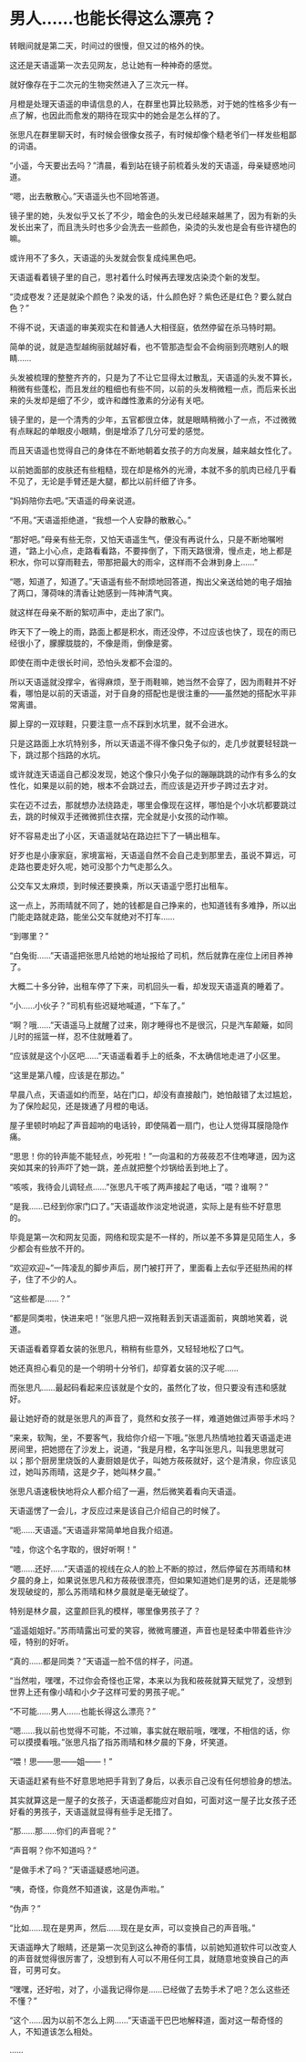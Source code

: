 # 男人……也能长得这么漂亮？

转眼间就是第二天，时间过的很慢，但又过的格外的快。

这还是天语遥第一次去见网友，总让她有一种神奇的感觉。

就好像存在于二次元的生物突然进入了三次元一样。

月橙是处理天语遥的申请信息的人，在群里也算比较熟悉，对于她的性格多少有一点了解，也因此而愈发的期待在现实中的她会是怎么样的了。

张思凡在群里聊天时，有时候会很像女孩子，有时候却像个糙老爷们一样发些粗鄙的词语。

“小遥，今天要出去吗？”清晨，看到站在镜子前梳着头发的天语遥，母亲疑惑地问道。

“嗯，出去散散心。”天语遥头也不回地答道。

镜子里的她，头发似乎又长了不少，暗金色的头发已经越来越黑了，因为有新的头发长出来了，而且洗头时也多少会洗去一些颜色，染烫的头发也是会有些许褪色的嘛。

或许用不了多久，天语遥的头发就会恢复成纯黑色吧。

天语遥看着镜子里的自己，思衬着什么时候再去理发店染烫个新的发型。

“烫成卷发？还是就染个颜色？染发的话，什么颜色好？紫色还是红色？要么就白色？”

不得不说，天语遥的审美观实在和普通人大相径庭，依然停留在杀马特时期。

简单的说，就是造型越绚丽就越好看，也不管那造型会不会绚丽到亮瞎别人的眼睛……

头发被梳理的整整齐齐的，只是为了不让它显得太过散乱，天语遥的头发不算长，稍微有些蓬松，而且发丝的粗细也有些不同，以前的头发稍微粗一点，而后来长出来的头发却是细了不少，或许和雌性激素的分泌有关吧。

镜子里的，是一个清秀的少年，五官都很立体，就是眼睛稍微小了一点，不过微微有点眯起的单眼皮小眼睛，倒是增添了几分可爱的感觉。

而且天语遥也觉得自己的身体在不断地朝着女孩子的方向发展，越来越女性化了。

以前她面部的皮肤还有些粗糙，现在却是格外的光滑，本就不多的肌肉已经几乎看不见了，无论是手臂还是大腿，都比以前纤细了许多。

“妈妈陪你去吧。”天语遥的母亲说道。

“不用。”天语遥拒绝道，“我想一个人安静的散散心。”

“那好吧。”母亲有些无奈，又怕天语遥生气，便没有再说什么，只是不断地嘱咐道，“路上小心点，走路看看路，不要摔倒了，下雨天路很滑，慢点走，地上都是积水，你可以穿雨鞋去，带那把最大的雨伞，这样雨不会淋到身上……”

“嗯，知道了，知道了。”天语遥有些不耐烦地回答道，掏出父亲送给她的电子烟抽了两口，薄荷味的清香让她感到一阵神清气爽。

就这样在母亲不断的絮叨声中，走出了家门。

昨天下了一晚上的雨，路面上都是积水，雨还没停，不过应该也快了，现在的雨已经很小了，朦朦胧胧的，不像是雨，倒像是雾。

即使在雨中走很长时间，恐怕头发都不会湿的。

所以天语遥就没撑伞，省得麻烦，至于雨鞋嘛，她当然不会穿了，因为雨鞋并不好看，哪怕是以前的天语遥，对于自身的搭配也是很注重的——虽然她的搭配水平非常离谱。

脚上穿的一双球鞋，只要注意一点不踩到水坑里，就不会进水。

只是这路面上水坑特别多，所以天语遥不得不像只兔子似的，走几步就要轻轻跳一下，跳过那个挡路的水坑。

或许就连天语遥自己都没发现，她这个像只小兔子似的蹦蹦跳跳的动作有多么的女性化，如果是以前的她，根本不会跳过去，而应该是迈开步子跨过去才对。

实在迈不过去，那就想办法绕路走，哪里会像现在这样，哪怕是个小水坑都要跳过去，跳的时候双手还微微抓住衣摆，完全就是小女孩的动作嘛。

好不容易走出了小区，天语遥就站在路边拦下了一辆出租车。

好歹也是小康家庭，家境富裕，天语遥自然不会自己走到那里去，虽说不算远，可走路也要走好久呢，她可没那个力气走那么久。

公交车又太麻烦，到时候还要换乘，所以天语遥宁愿打出租车。

这一点上，苏雨晴就不同了，她的钱都是自己挣来的，也知道钱有多难挣，所以出门能走路就走路，能坐公交车就绝对不打车……

“到哪里？”

“白兔街……”天语遥把张思凡给她的地址报给了司机，然后就靠在座位上闭目养神了。

大概二十多分钟，出租车停了下来，司机回头一看，却发现天语遥真的睡着了。

“小……小伙子？”司机有些迟疑地喊道，“下车了。”

“啊？哦……”天语遥马上就醒了过来，刚才睡得也不是很沉，只是汽车颠簸，如同儿时的摇篮一样，忍不住就睡着了。

“应该就是这个小区吧……”天语遥看着手上的纸条，不太确信地走进了小区里。

“这里是第八幢，应该是在那边。”

早晨八点，天语遥如约而至，站在门口，却没有直接敲门，她怕敲错了太过尴尬，为了保险起见，还是拨通了月橙的电话。

屋子里顿时响起了声音超响的电话铃，即使隔着一扇门，也让人觉得耳膜隐隐作痛。

“思思！你的铃声能不能轻点，吵死啦！”一向温和的方莜莜忍不住咆哮道，因为这突如其来的铃声吓了她一跳，差点就把整个炒锅给丢到地上了。

“咳咳，我待会儿调轻点……”张思凡干咳了两声接起了电话，“喂？谁啊？”

“是我……已经到你家门口了。”天语遥故作淡定地说道，实际上是有些不好意思的。

毕竟是第一次和网友见面，网络和现实是不一样的，所以差不多算是见陌生人，多少都会有些放不开的。

“欢迎欢迎~”一阵凌乱的脚步声后，房门被打开了，里面看上去似乎还挺热闹的样子，住了不少的人。

“这些都是……？”

“都是同类啦，快进来吧！”张思凡把一双拖鞋丢到天语遥面前，爽朗地笑着，说道。

天语遥看着穿着女装的张思凡，稍稍有些意外，又轻轻地松了口气。

她还真担心看见的是一个明明十分爷们，却穿着女装的汉子呢……

而张思凡……最起码看起来应该就是个女的，虽然化了妆，但只要没有违和感就好。

最让她好奇的就是张思凡的声音了，竟然和女孩子一样，难道她做过声带手术吗？

“来来，软陶，坐，不要客气，我给你介绍一下哦。”张思凡热情地拉着天语遥走进房间里，把她摁在了沙发上，说道，“我是月橙，名字叫张思凡，叫我思思就可以；那个厨房里烧饭的人妻厨娘是优子，叫她方莜莜就好，这个是清泉，你应该见过，她叫苏雨晴，这是夕子，她叫林夕晨。”

张思凡语速极快地将众人都介绍了一遍，然后微笑着看向天语遥。

天语遥愣了一会儿，才反应过来是该自己介绍自己的时候了。

“呃……天语遥。”天语遥非常简单地自我介绍道。

“哇，你这个名字取的，很好听啊！”

“嗯……还好……”天语遥的视线在众人的脸上不断的掠过，然后停留在苏雨晴和林夕晨的身上，如果说张思凡和方莜莜很漂亮，但如果知道她们是男的话，还是能够发现破绽的，那么苏雨晴和林夕晨就是毫无破绽了。

特别是林夕晨，这童颜巨乳的模样，哪里像男孩子了？

“遥遥姐姐好。”苏雨晴露出可爱的笑容，微微弯腰道，声音也是轻柔中带着些许沙哑，特别的好听。

“真的……都是同类？”天语遥一脸不信的样子，问道。

“当然啦，嘿嘿，不过你会奇怪也正常，本来以为我和莜莜就算天赋党了，没想到世界上还有像小晴和小夕子这样可爱的男孩子呢。”

“不可能……男人……也能长得这么漂亮？”

“嗯……我以前也觉得不可能，不过嘛，事实就在眼前哦，嘿嘿，不相信的话，你可以摸摸看哦。”张思凡指了指苏雨晴和林夕晨的下身，坏笑道。

“喂！思——思——姐——！”

天语遥赶紧有些不好意思地把手背到了身后，以表示自己没有任何想验身的想法。

其实就算这是一屋子的女孩子，天语遥都能应对自如，可面对这一屋子比女孩子还好看的男孩子，天语遥就显得有些手足无措了。

“那……那……你们的声音呢？”

“声音啊？你不知道吗？”

“是做手术了吗？”天语遥疑惑地问道。

“咦，奇怪，你竟然不知道诶，这是伪声啦。”

“伪声？”

“比如……现在是男声，然后……现在是女声，可以变换自己的声音哦。”

天语遥睁大了眼睛，还是第一次见到这么神奇的事情，以前她知道软件可以改变人的声音就觉得很厉害了，没想到有人可以不用任何工具，就随意地变换自己的声音，可男可女。

“嘿嘿，还好啦，对了，小遥我记得你是……已经做了去势手术了吧？怎么这些还不懂？”

“这个……因为以前不怎么上网……”天语遥干巴巴地解释道，面对这一帮奇怪的人，不知道该怎么相处。

……
